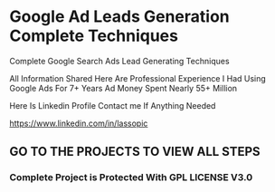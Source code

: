 # Google Ad Leads Generation Complete Techniques 
Complete Google Search Ads Lead Generating Techniques

All Information Shared Here Are Professional Experience I Had Using Google Ads For 7+ Years Ad Money Spent Nearly 55+ Million

Here Is Linkedin Profile Contact me If Anything Needed 

https://www.linkedin.com/in/lassopic

<h2> <b> GO TO THE PROJECTS TO VIEW ALL STEPS </b> </h2>

<h3> Complete Project is Protected With GPL LICENSE V3.0 </h3>

